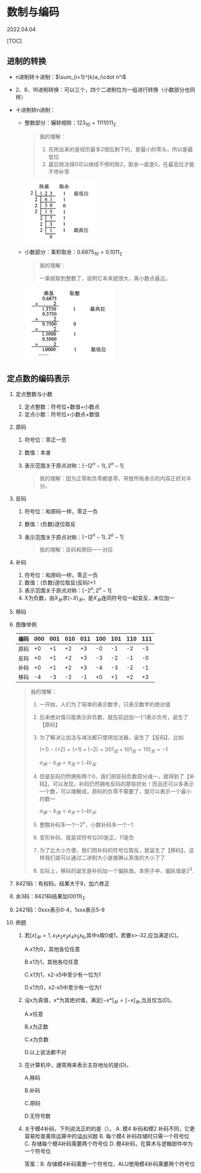 # 数制与编码
2022.04.04

[TOC]

## 进制的转换

* n进制转十进制：$\sum_{i=1}^{k}a_i\cdot n^i$

* 2、8、16进制转换：可以三个，四个二进制位为一组进行转换（小数部分也同样）

* 十进制转n进制：

  * 整数部分：辗转相除：$123_{10}=1111011_2$

    > 我的理解：
    >
    > 1. 先除出来的是经历最多2倍后剩下的，是最小的零头，所以是最低位
    > 2. 最后除法得0可以继续不停的除2，取余一直是0，在最高位才能不停补零
  
    <img src="resources/辗转相除.png" alt="辗转相除" style="zoom:50%;" />
  
  * 小数部分：乘积取余：$0.6875_{10}=0.1011_2$
  
    > 我的理解：
    >
    > 一乘就取到整数了，说明它本来就很大，离小数点最近。
    
    <img src="resources/乘积取余.png" alt="乘积取余" style="zoom:50%;" />
  
  
  

## 定点数的编码表示

1. 定点整数与小数

   1. 定点整数：符号位+数值+小数点
   2. 定点小数：符号位+小数点+数值

2. 原码

   1. 符号位：零正一负

   2. 数值：本身

   3. 表示范围关于原点对称：$[-(2^n-1),2^n-1]$

      > 我的理解：因为正零和负零都是零，导致所有表示的内容正好对半分。

3. 反码

   1. 符号位：和原码一样，零正一负

   2. 数值：(负数)逐位取反

   3. 表示范围关于原点对称：$[-(2^n-1),2^n-1]$

      > 我的理解：反码和原码一一对应

4. 补码

   1. 符号位：和原码一样，零正一负
   2. 数值：(负数)逐位取反(反码)+1
   3. 表示范围关于原点对称：$[-2^n,2^n-1]$
   4. X为负数，由$X_补$求$(-X)_补$，是$X_补$连同符号位一起变反，末位加一

5. 移码

6. 图像举例

   | 编码 | 000  | 001  | 010  | 011  | 100  | 101  | 110  | 111  |
   | ---- | ---- | ---- | ---- | ---- | ---- | ---- | ---- | ---- |
   | 原码 | +0   | +1   | +2   | +3   | -0   | -1   | -2   | -3   |
   | 反码 | +0   | +1   | +2   | +3   | -3   | -2   | -1   | -0   |
   | 补码 | +0   | +1   | +2   | +3   | -4   | -3   | -2   | -1   |
   | 移码 | -4   | -3   | -2   | -1   | +0   | +1   | +2   | +3   |

   > 我的理解：
   >
   > 1. 一开始，人们为了简单的表示数字，只表示数字的绝对值
   >
   > 2. 后来绝对值只能表示非负数，就在前边加一个1表示负号，诞生了【原码】
   >
   > 3. 为了解决让加法与减法都只使用加法器，诞生了【反码】，比如
   >
   >    $(+1)-(+2)=(+1)+(-2)=001_反+101_反=110_反=-1$
   >
   >    $a_原 - b_原 = a_反 + (-b)_反$
   >
   > 4. 但是反码仍然拥有两个0，我们把反码负数部分减一，就得到了【补码】，可以发现，补码仍然拥有反码的那些好处！而且还可以多表示一个数，可以理解成，原码的负零不需要了，就可以表示一个最小的数～
   >
   >    $a_原 - b_原 = a_补 + (-b)_补$
   >
   > 5. 整数补码多一个$-2^n$，小数补码多一个$-1$.
   >
   > 6. 变形补码，就是双符号位00是正，11是负
   >
   > 7. 为了比大小方便，我们把补码的符号位取反，就诞生了【移码】，这样我们就可以通过二进制大小直接确认真值的大小了了
   >
   > 8. 实际上，移码的诞生是补码加一个偏执值。本例子中，偏执值是$2^3$.

7. 8421码：有权码，结果大于9，加六修正

8. 余3码：8421码结果加$(0011)_2$

9. 2421码：0xxx表示0-4，1xxx表示5-9

10. 例题

    1. 若$[x]_补=1,x_1x_2x_3x_4x_5x_6$,其中x取0或1，若要x>-32,应当满足(C)。

       A.x1为0，其他各位任意

       B.x1为1，其他各位任意

       C.x1为1，x2-x5中至少有一位为1

       D.x1为0，x2-x5中至少有一位为1

    2. 设x为真值，x\*为其绝对值，满足$[-x*]_补=[-x]_补$,当且仅当(D)。

       A.x任意

       B.x为正数

       C.x为负数

       D.以上说法都不对

    3. 在计算机中，通常用来表示主存地址的是(D)。

       A,移码

       B.补码

       C.原码

       D.无符号数

    4. 关于模4补码，下列说法正的的是（）。
       A. 模4 补码和模2 补码不同，它更容易检查乘除运算中的溢出问题
       B. 每个模4 补码存储时只需一个符号位
       C. 存储每个模4补码需要两个符号位
       D. 模4补码，在算术与逻輯部件中为一个符号位

       答案：B. 存储模4补码需要一个符号位，ALU使用模4补码需要两个符号位